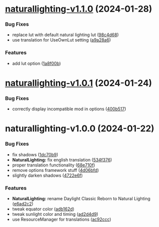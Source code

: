 # [naturallighting-v1.1.0](https://github.com/Bomret/CitiesSkylinesMods/compare/naturallighting-v1.0.1...naturallighting-v1.1.0) (2024-01-28)


### Bug Fixes

* replace lut with default natural lighting lut ([98c4d68](https://github.com/Bomret/CitiesSkylinesMods/commit/98c4d688e086f3f9cf600e86f647453f23041a3a))
* use translation for UseOwnLut setting ([a9a28a6](https://github.com/Bomret/CitiesSkylinesMods/commit/a9a28a6f487ab964e5cb7c6245d1d77207ccebde))


### Features

* add lut option ([1a8f00b](https://github.com/Bomret/CitiesSkylinesMods/commit/1a8f00b992e8660d13ace9e5c437e963650d2aed))

# [naturallighting-v1.0.1](https://github.com/Bomret/CitiesSkylinesMods/compare/naturallighting-v1.0.0...naturallighting-v1.0.1) (2024-01-24)


### Bug Fixes

* correctly display incompatible mod in options ([400b517](https://github.com/Bomret/CitiesSkylinesMods/commit/400b517c0ccbfa3baf1a6b4e8c385c8230b99b14))

# naturallighting-v1.0.0 (2024-01-22)


### Bug Fixes

* fix shadows ([1dc70b9](https://github.com/Bomret/CitiesSkylinesMods/commit/1dc70b906898052eb7ecf6364f6a18a8ffe5e1f1))
* **NaturalLighting:** fix english translation ([534f376](https://github.com/Bomret/CitiesSkylinesMods/commit/534f376b5d8643c3cbb7eb65c4fe160f140496c6))
* proper translation functionality ([68e710f](https://github.com/Bomret/CitiesSkylinesMods/commit/68e710f1eed3bd4c6f89caa741834562bc61900a))
* remove options framework stuff ([4d06bfd](https://github.com/Bomret/CitiesSkylinesMods/commit/4d06bfd4072c53d4d39a348859f9227a76a6f83e))
* slightly darken shadows ([4722e6f](https://github.com/Bomret/CitiesSkylinesMods/commit/4722e6f45bfe46a6835e4ba14f782b163cbb5ad4))


### Features

* **NaturalLighting:** rename Daylight Classic Reborn to Natural Lighting ([e6ad2c2](https://github.com/Bomret/CitiesSkylinesMods/commit/e6ad2c2dda4b71e6e61f9a6a2fba8205c2796555))
* tweak equator color ([adb162d](https://github.com/Bomret/CitiesSkylinesMods/commit/adb162dda4eb0c6dbfa37abf693be56b388f596f))
* tweak sunlight color and timing ([ad2d4d9](https://github.com/Bomret/CitiesSkylinesMods/commit/ad2d4d9904d82a0bd72f02219a9a2e21ee81e097))
* use ResourceManager for translations ([ac92ccc](https://github.com/Bomret/CitiesSkylinesMods/commit/ac92cccda5b44817944d75264c738e58b7e501aa))
